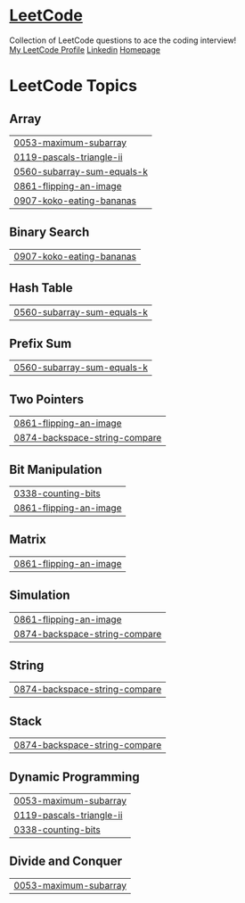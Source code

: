 # [LeetCode](https://leetcode.com/)
Collection of LeetCode questions to ace the coding interview!  
[My LeetCode Profile](https://leetcode.com/gunhoo2016/) 
[Linkedin](https://www.linkedin.com/in/guhoo-park)
[Homepage](https://gunhoo.github.io/)

<!---LeetCode Topics Start-->
# LeetCode Topics
## Array
|  |
| ------- |
| [0053-maximum-subarray](https://github.com/gunhoo/LeetCode/tree/master/0053-maximum-subarray) |
| [0119-pascals-triangle-ii](https://github.com/gunhoo/LeetCode/tree/master/0119-pascals-triangle-ii) |
| [0560-subarray-sum-equals-k](https://github.com/gunhoo/LeetCode/tree/master/0560-subarray-sum-equals-k) |
| [0861-flipping-an-image](https://github.com/gunhoo/LeetCode/tree/master/0861-flipping-an-image) |
| [0907-koko-eating-bananas](https://github.com/gunhoo/LeetCode/tree/master/0907-koko-eating-bananas) |
## Binary Search
|  |
| ------- |
| [0907-koko-eating-bananas](https://github.com/gunhoo/LeetCode/tree/master/0907-koko-eating-bananas) |
## Hash Table
|  |
| ------- |
| [0560-subarray-sum-equals-k](https://github.com/gunhoo/LeetCode/tree/master/0560-subarray-sum-equals-k) |
## Prefix Sum
|  |
| ------- |
| [0560-subarray-sum-equals-k](https://github.com/gunhoo/LeetCode/tree/master/0560-subarray-sum-equals-k) |
## Two Pointers
|  |
| ------- |
| [0861-flipping-an-image](https://github.com/gunhoo/LeetCode/tree/master/0861-flipping-an-image) |
| [0874-backspace-string-compare](https://github.com/gunhoo/LeetCode/tree/master/0874-backspace-string-compare) |
## Bit Manipulation
|  |
| ------- |
| [0338-counting-bits](https://github.com/gunhoo/LeetCode/tree/master/0338-counting-bits) |
| [0861-flipping-an-image](https://github.com/gunhoo/LeetCode/tree/master/0861-flipping-an-image) |
## Matrix
|  |
| ------- |
| [0861-flipping-an-image](https://github.com/gunhoo/LeetCode/tree/master/0861-flipping-an-image) |
## Simulation
|  |
| ------- |
| [0861-flipping-an-image](https://github.com/gunhoo/LeetCode/tree/master/0861-flipping-an-image) |
| [0874-backspace-string-compare](https://github.com/gunhoo/LeetCode/tree/master/0874-backspace-string-compare) |
## String
|  |
| ------- |
| [0874-backspace-string-compare](https://github.com/gunhoo/LeetCode/tree/master/0874-backspace-string-compare) |
## Stack
|  |
| ------- |
| [0874-backspace-string-compare](https://github.com/gunhoo/LeetCode/tree/master/0874-backspace-string-compare) |
## Dynamic Programming
|  |
| ------- |
| [0053-maximum-subarray](https://github.com/gunhoo/LeetCode/tree/master/0053-maximum-subarray) |
| [0119-pascals-triangle-ii](https://github.com/gunhoo/LeetCode/tree/master/0119-pascals-triangle-ii) |
| [0338-counting-bits](https://github.com/gunhoo/LeetCode/tree/master/0338-counting-bits) |
## Divide and Conquer
|  |
| ------- |
| [0053-maximum-subarray](https://github.com/gunhoo/LeetCode/tree/master/0053-maximum-subarray) |
<!---LeetCode Topics End-->